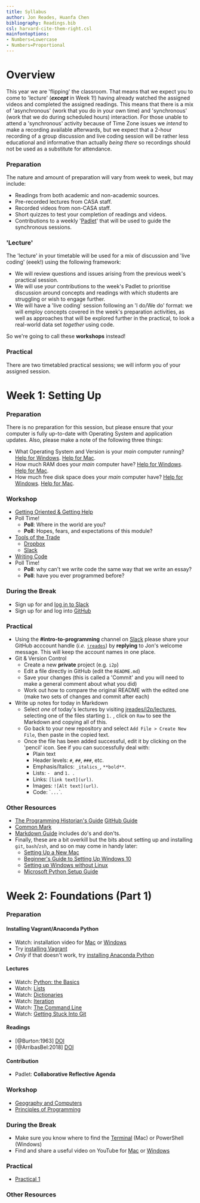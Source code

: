 ```yaml
---
title: Syllabus
author: Jon Reades, Huanfa Chen
bibliography: Readings.bib
csl: harvard-cite-them-right.csl
mainfontoptions:
- Numbers=Lowercase
- Numbers=Proportional
---
```

# Overview

This year we are 'flipping' the classroom. That means that we expect you to come to 'lecture' (***except*** in Week 1!) having already watched the assigned videos and completed the assigned readings. This means that there is a mix of 'asynchronous' (work that you do in your own time) and 'synchronous' (work that we do during scheduled hours) interaction. For those unable to attend a 'synchronous' activity because of Time Zone issues we *intend* to make a recording available afterwards, but we expect that a 2-hour recording of a group discussion and live coding session will be rather less educational and informative than actually *being there* so recordings should not be used as a substitute for attendance.

### Preparation

The nature and amount of preparation will vary from week to week, but may include:

- Readings from both academic and non-academic sources.
- Pre-recorded lectures from CASA staff.
- Recorded videos from non-CASA staff.
- Short quizzes to test your completion of readings and videos.
- Contributions to a weekly '[Padlet](https://en-gb.padlet.com/)' that will be used to guide the synchronous sessions.

### 'Lecture'

The 'lecture' in your timetable will be used for a mix of discussion and 'live coding' (eeek!) using the following framework:

- We will review questions and issues arising from the previous week's practical session.
- We will use *your* contributions to the week's Padlet to prioritise discussion around concepts and readings with which students are struggling or wish to engage further.
- We will have a 'live coding' session following an 'I do/We do' format: we will employ concepts covered in the week's preparation activities, as well as approaches that will be explored further in the practical, to look a real-world data set *together* using code.

So we're going to call these **workshops** instead!

### Practical

There are two timetabled practical sessions; we will inform you of your assigned session.

# Week 1: Setting Up

### Preparation

There is no preparation for this session, but please ensure that your computer is fully up-to-date with Operating System and application updates. Also, please make a note of the following three things:

- What Operating System and Version is your _main_ computer running? [Help for Windows](https://support.microsoft.com/en-gb/help/13443/windows-which-version-am-i-running). [Help for Mac](https://support.apple.com/en-gb/HT201260).
- How much RAM does your _main_ computer have? [Help for Windows](https://www.howtogeek.com/435644/how-to-see-how-much-ram-is-in-your-pc-and-its-speed/). [Help for Mac](https://www.macworld.co.uk/how-to/mac/much-ram-need-more-3793418/).
- How much free disk space does your _main_ computer have? [Help for Windows](https://www.lifewire.com/how-to-check-free-hard-drive-space-in-windows-2619187). [Help for Mac](https://www.macworld.com/article/2972775/how-to-check-a-mac-free-hard-drive-space.html).

### Workshop

- [Getting Oriented & Getting Help](https://github.com/jreades/i2p/blob/master/lectures/1.1-Getting_Oriented.md)
- Poll Time!
  - **Poll**: Where in the world are you?
  - **Poll**: Hopes, fears, and expectations of this module?
- [Tools of the Trade](https://github.com/jreades/i2p/blob/master/lectures/1.2-Tools_of_the_Trade.md)
  - [Dropbox](https://bit.ly/32jhdvN)
  - [Slack](https://casa-students-2020.slack.com/)
- [Writing Code](https://github.com/jreades/i2p/blob/master/lectures/1.3-Writing_Code.md)
- Poll Time!
  - **Poll**: why can't we write code the same way that we write an essay?
  - **Poll**: have you ever programmed before?

### During the Break

- Sign up for and [log in to Slack](https://casa-students-2020.slack.com)
- Sign up for and log into [GitHub](https://github.com/) 

### Practical

- Using the **#intro-to-programming** channel on [Slack](https://casa-students-2020.slack.com) please share your GitHub acccount handle (*i.e.* [`jreades`](https://github.com/jreades)) by **replying** to Jon's welcome message. This will keep the account names in one place.
- Git & Version Control
  - Create a new **private** project (e.g. `i2p`)
  - Edit a file directly in GitHub (edit the `README.md`)
  - Save your changes (this is called a 'Commit' and you will need to make a general comment about what you did) 
  - Work out how to compare the original README with the edited one (make two sets of changes and commit after each)
- Write up notes for today in Markdown
  - Select *one* of today's lectures by visiting [jreades/i2p/lectures](https://github.com/jreades/i2p/tree/master/lectures), selecting one of the files starting `1.` , click on `Raw` to see the Markdown and copying all of this.
  - Go back to your new repository and select `Add File > Create New File`, then paste in the copied text.
  - Once the file has been added successful, edit it by clicking on the 'pencil' icon. See if you can successfully deal with:
    - Plain text
    - Header levels: `#`, `##`, `###`, etc.
    - Emphasis/Italics: `_italics_`, `**bold**`.
    - Lists: `- ` and `1. `.
    - Links: `[link text](url)`.
    - Images: `![Alt text](url)`.
    - Code: \``...`\`.

### Other Resources
- [The Programming Historian's Guide](https://programminghistorian.org/en/lessons/sustainable-authorship-in-plain-text-using-pandoc-and-markdown#working-with-bibliographies) [GitHub Guide](https://guides.github.com/features/mastering-markdown/)
- [Common Mark](https://commonmark.org/help/)
- [Markdown Guide](https://www.markdownguide.org/basic-syntax/) includes do's and don'ts.
- Finally, these are a bit overkill but the bits about setting up and installing `git`, `bash`/`zsh`, and so on may come in handy later:
  - [Setting Up a New Mac](https://www.taniarascia.com/setting-up-a-brand-new-mac-for-development/)
  - [Beginner's Guide to Setting Up Windows 10](https://medium.com/@mfosullivan/a-beginners-guide-to-setting-up-a-modern-web-development-environment-on-windows-10-4d75cd94cde8)
  - [Setting up Windows without Linux](https://dev.to/jozsefsallai/how-i-ve-set-up-my-windows-machine-as-a-development-environment-without-wsl-2kcl)
  - [Microsoft Python Setup Guide](https://docs.microsoft.com/en-us/windows/python/beginners)

# Week 2: Foundations (Part 1)

### Preparation

#### Installing Vagrant/Anaconda Python

- Watch: installation video for [Mac]() or [Windows]()
- Try [installing Vagrant](https://github.com/jreades/sds_env/tree/master/vagrant)
- *Only* if that doesn't work, try [installing Anaconda Python](https://github.com/jreades/sds_env/tree/master/conda)

#### Lectures

- Watch: [Python: the Basics]()
- Watch: [Lists](https://github.com/jreades/i2p/blob/master/lectures/2.4-Lists)
- Watch: [Dictionaries](https://github.com/jreades/i2p/blob/master/lectures/2.5-Dictionaries.md)
- Watch: [Iteration](https://github.com/jreades/i2p/blob/master/lectures/2.6-Iteration.md)
- Watch: [The Command Line](https://github.com/jreades/i2p/blob/master/lectures/2.7-The_Command_Line.md)
- Watch: [Getting Stuck Into Git](https://github.com/jreades/i2p/blob/master/lectures/2.8-Git.md)

#### Readings

- [@Burton:1963] [DOI](https://doi.org/10.1111/j.1541-0064.1963.tb00796.x)
- [@ArribasBel:2018] [DOI](https://doi.org/10.1111/gec3.12403)

#### Contribution

- Padlet: **Collaborative Reflective Agenda**

### Workshop

- [Geography and Computers](https://github.com/jreades/i2p/blob/master/lectures/2.1-Computers_in_Planning_and_Geography.md)
- [Principles of Programming](https://github.com/jreades/i2p/blob/master/lectures/2.2-Principles_of_Programming.md)

### During the Break

- Make sure you know where to find the [Terminal](https://www.businessinsider.com/how-to-open-terminal-on-mac) (Mac) or PowerShell (Windows)
- Find and share a useful video on YouTube for [Mac](https://www.youtube.com/results?search_query=terminal+for+beginners+mac) or [Windows](https://www.youtube.com/results?search_query=powershell+for+beginners)

### Practical

- [Practical 1](https://github.com/jreades/i2p/raw/master/practicals/Practical-02-Foundations_1.ipynb)

### Other Resources